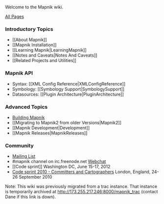 Welcome to the Mapnik wiki.

[All Pages](https://github.com/mapnik/mapnik/wiki/_pages)

### Introductory Topics

- [[About Mapnik]]
- [[Mapnik Installation]]
- [[Learning Mapnik|LearningMapnik]]
- [[Notes and Caveats|Notes And Caveats]]
- [[Related Projects and Utilities]]

### Mapnik API

- Syntax: [[XML Config Reference|XMLConfigReference]]
- Symbology: [[Symbology Support|SymbologySupport]]
- Datasources: [[Plugin Architecture|PluginArchitecture]]

### Advanced Topics

- [Building Mapnik](https://github.com/mapnik/mapnik/blob/master/INSTALL.md)
- [[Migrating to Mapnik2 from older Versions|Mapnik2]]
- [[Mapnik Development|Development]]
- [[Mapnik Releases|MapnikReleases]]

### Community

- [Mailing List](https://groups.google.com/forum/#!forum/mapnik)
- #mapnik channel on irc.freenode.net [Webchat](http://webchat.freenode.net/?channels=#mapnik)
- [[Code sprint]] Washington DC, June 15-17, 2012
- [Code sprint 2010 - Committers and Cartographers](http://173.255.217.246:8000/mapnik_trac/wiki/MapnikCodeSprint/MCS01) London, England, 24-26 September 2010

Note: This wiki was previously migrated from a trac instance. That instance is temporarily archived at http://173.255.217.246:8000/mapnik_trac (contact Dane if this link is down).